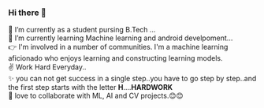 ### Hi there 👋
🔭 I’m currently as a student pursing B.Tech ...<br>
🌱 I’m currently learning Machine learning and android develpoment...<br>
👉 I'm involved in a number of communities. I'm a machine learning aficionado who enjoys learning and constructing learning models.<br>
✌  Work Hard Everyday..<br>
✨ you can not get success in a single step..you have to go step by step..and the first step starts with the letter **H**....**HARDWORK**<br>
🎉 love to collaborate with ML, AI and CV projects.😊😊

<!--
**vidhi-sareen/vidhi-sareen** is a ✨ _special_ ✨ repository because its `README.md` (this file) appears on your GitHub profile.

Here are some ideas to get you started:

- 🔭 I’m currently working on ...
- 🌱 I’m currently learning ...
- 👯 I’m looking to collaborate on ...
- 🤔 I’m looking for help with ...
- 💬 Ask me about ...
- 📫 How to reach me: ...
- 😄 Pronouns: ...
- ⚡ Fun fact: ...
-->
